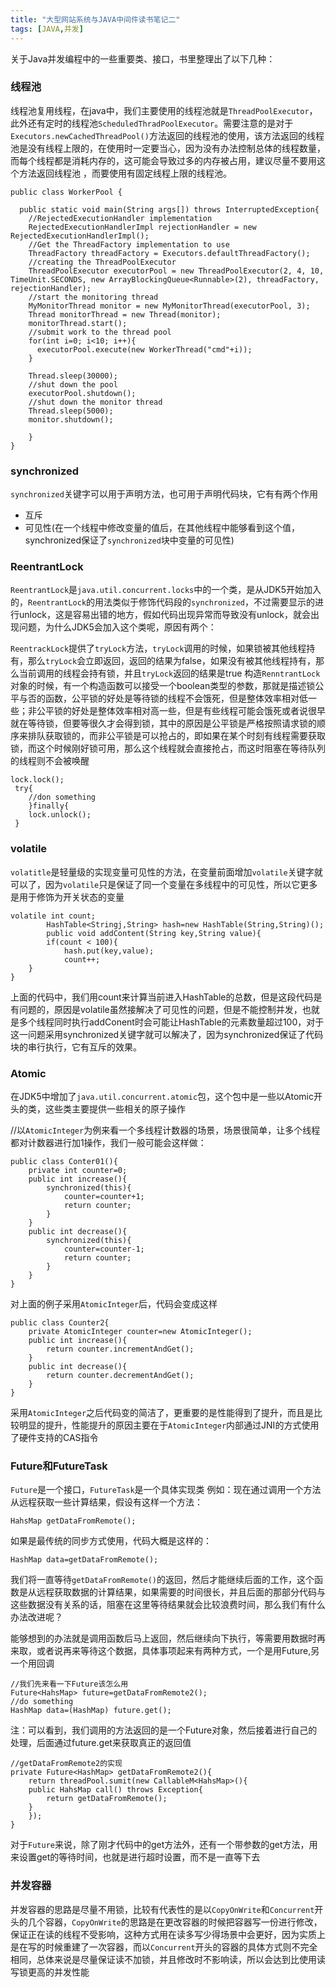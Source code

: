 ```yaml
---
title: "大型网站系统与JAVA中间件读书笔记二"
tags: [JAVA,并发]
---
```


关于Java并发编程中的一些重要类、接口，书里整理出了以下几种：

### 线程池
线程池复用线程，在java中，我们主要使用的线程池就是`ThreadPoolExecutor`，此外还有定时的线程池`ScheduledThradPoolExecutor`。需要注意的是对于`Executors.newCachedThreadPool()`方法返回的线程池的使用，该方法返回的线程池是没有线程上限的，在使用时一定要当心，因为没有办法控制总体的线程数量，而每个线程都是消耗内存的，这可能会导致过多的内存被占用，建议尽量不要用这个方法返回线程池 ，而要使用有固定线程上限的线程池。

    public class WorkerPool {

      public static void main(String args[]) throws InterruptedException{
        //RejectedExecutionHandler implementation
        RejectedExecutionHandlerImpl rejectionHandler = new RejectedExecutionHandlerImpl();
        //Get the ThreadFactory implementation to use
        ThreadFactory threadFactory = Executors.defaultThreadFactory();
        //creating the ThreadPoolExecutor
        ThreadPoolExecutor executorPool = new ThreadPoolExecutor(2, 4, 10, TimeUnit.SECONDS, new ArrayBlockingQueue<Runnable>(2), threadFactory, rejectionHandler);
        //start the monitoring thread
        MyMonitorThread monitor = new MyMonitorThread(executorPool, 3);
        Thread monitorThread = new Thread(monitor);
        monitorThread.start();
        //submit work to the thread pool
        for(int i=0; i<10; i++){
          executorPool.execute(new WorkerThread("cmd"+i));
        }

        Thread.sleep(30000);
        //shut down the pool
        executorPool.shutdown();
        //shut down the monitor thread
        Thread.sleep(5000);
        monitor.shutdown();

    	}
    }

### synchronized

`synchronized`关键字可以用于声明方法，也可用于声明代码块，它有有两个作用   

- 互斥
- 可见性(在一个线程中修改变量的值后，在其他线程中能够看到这个值，synchronized保证了`synchronized`块中变量的可见性)

### ReentrantLock

`ReentrantLock`是`java.util.concurrent.locks`中的一个类，是从JDK5开始加入的，`ReentrantLock`的用法类似于修饰代码段的`synchronized`，不过需要显示的进行unlock，这是容易出错的地方，假如代码出现异常而导致没有unlock，就会出现问题，为什么JDK5会加入这个类呢，原因有两个：

`ReentrackLock`提供了`tryLock`方法，`tryLock`调用的时候，如果锁被其他线程持有，那么`tryLock`会立即返回，返回的结果为false，如果没有被其他线程持有，那么当前调用的线程会持有锁，并且`tryLock`返回的结果是true
构造`RenntrantLock`对象的时候，有一个构造函数可以接受一个boolean类型的参数，那就是描述锁公平与否的函数，公平锁的好处是等待锁的线程不会饿死，但是整体效率相对低一些；非公平锁的好处是整体效率相对高一些，但是有些线程可能会饿死或者说很早就在等待锁，但要等很久才会得到锁，其中的原因是公平锁是严格按照请求锁的顺序来排队获取锁的，而非公平锁是可以抢占的，即如果在某个时刻有线程需要获取锁，而这个时候刚好锁可用，那么这个线程就会直接抢占，而这时阻塞在等待队列的线程则不会被唤醒

    lock.lock();
     try{
        //don something
    	}finally{
    	lock.unlock();
     }

### volatile

`volatitle`是轻量级的实现变量可见性的方法，在变量前面增加`volatile`关键字就可以了，因为`volatile`只是保证了同一个变量在多线程中的可见性，所以它更多是用于修饰为开关状态的变量

    volatile int count;
    		HashTable<Stringj,String> hash=new HashTable(String,String)();
    		public void addContent(String key,String value){
    		if(count < 100){
    			hash.put(key,value);
    			count++;
    	}
    }

上面的代码中，我们用count来计算当前进入HashTable的总数，但是这段代码是有问题的，原因是volatile虽然接解决了可见性的问题，但是不能控制并发，也就是多个线程同时执行addConent时会可能让HashTable的元素数量超过100，对于这一问题采用synchronized关键字就可以解决了，因为synchronized保证了代码块的串行执行，它有互斥的效果。

### Atomic

在JDK5中增加了`java.util.concurrent.atomic`包，这个包中是一些以Atomic开头的类，这些类主要提供一些相关的原子操作

//以`AtomicInteger`为例来看一个多线程计数器的场景，场景很简单，让多个线程都对计数器进行加1操作，我们一般可能会这样做：

	public class Conter01(){
    	private int counter=0;
    	public int increase(){
        	synchronized(this){
            	counter=counter+1;
            	return counter;
        	}
   		}
    	public int decrease(){
        	synchronized(this){
            	counter=counter-1;
            	return counter;
        	}
    	}
	}

对上面的例子采用`AtomicInteger`后，代码会变成这样

	public class Counter2{
    	private AtomicInteger counter=new AtomicInteger();
    	public int increase(){
        	return counter.incrementAndGet();
    	}
    	public int decrease(){
        	return counter.decrementAndGet();
    	}
	}
采用`AtomicInteger`之后代码变的简洁了，更重要的是性能得到了提升，而且是比较明显的提升，性能提升的原因主要在于`AtomicInteger`内部通过JNI的方式使用了硬件支持的CAS指令

### Future和FutureTask

`Future`是一个接口，`FutureTask`是一个具体实现类
例如：现在通过调用一个方法从远程获取一些计算结果，假设有这样一个方法：


    HahsMap getDataFromRemote();

如果是最传统的同步方式使用，代码大概是这样的：


    HashMap data=getDataFromRemote();

我们将一直等待`getDataFromRemote()`的返回，然后才能继续后面的工作，这个函数是从远程获取数据的计算结果，如果需要的时间很长，并且后面的那部分代码与这些数据没有关系的话，阻塞在这里等待结果就会比较浪费时间，那么我们有什么办法改进呢？

能够想到的办法就是调用函数后马上返回，然后继续向下执行，等需要用数据时再来取，或者说再来等待这个数据，具体事项起来有两种方式，一个是用Future,另一个用回调

	//我们先来看一下Future该怎么用
	Future<HahsMap> future=getDataFromRemote2();
	//do something
	HashMap data=(HashMap) future.get();
注：可以看到，我们调用的方法返回的是一个Future对象，然后接着进行自己的处理，后面通过future.get来获取真正的返回值

	//getDataFromRemote2的实现
	private Future<HashMap> getDataFromRemote2(){
    	return threadPool.sumit(new CallableM<HahsMap>(){
        public HahsMap call() throws Exception{
            return getDataFromRemote();
        }
    	});
	}

对于`Future`来说，除了刚才代码中的get方法外，还有一个带参数的get方法，用来设置get的等待时间，也就是进行超时设置，而不是一直等下去

### 并发容器

并发容器的思路是尽量不用锁，比较有代表性的是以`CopyOnWrite`和`Concurrent`开头的几个容器，`CopyOnWrite`的思路是在更改容器的时候把容器写一份进行修改，保证正在读的线程不受影响，这种方式用在读多写少得场景中会更好，因为实质上是在写的时候重建了一次容器，而以`Concurrent`开头的容器的具体方式则不完全相同，总体来说是尽量保证读不加锁，并且修改时不影响读，所以会达到比使用读写锁更高的并发性能
